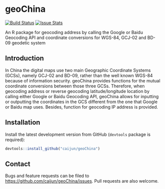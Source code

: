 # geoChina

[![Build Status](https://travis-ci.org/caijun/geoChina.png?branch=master)](https://travis-ci.org/caijun/geoChina) [![Issue Stats](http://issuestats.com/github/caijun/geoChina/badge/issue?style=flat)](http://issuestats.com/github/caijun/geoChina)

An R package for geocoding address by calling the Google or Baidu Geocoding API and coordinate conversions for WGS-84, GCJ-02 and BD-09 geodetic system

## Introduction

In China the digital maps use two main Geographic Coordinate Systems (GCSs), namely GCJ-02 and BD-09, rather than the well known WGS-84 because of information security. geoChina provides functions for the mutual coordinate conversions between those three GCSs. Therefore, when geocoding address or reverse geocoding latitude/longitude location by calling either Google or Baidu Geocoding API, geoChina allows for inputting or outputting the coordinates in the GCS different from the one that Google or Baidu map uses. Besides, function for geocoding IP address is provided.

## Installation

Install the latest development version from GitHub (`devtools` package is required):

```r
devtools::install_github("caijun/geoChina")
```

## Contact

Bugs and feature requests can be filed to
<https://github.com/caijun/geoChina/issues>. Pull requests are also welcome.
